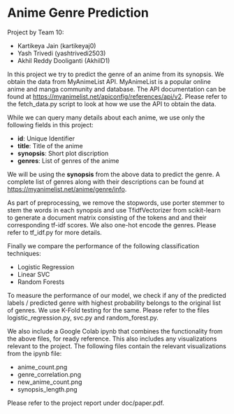 # Anime Genre Prediction

Project by Team 10: 

* Kartikeya Jain (kartikeyaj0)
* Yash Trivedi  (yashtrivedi2503)
* Akhil Reddy Dooliganti (AkhilD1)
 
 
In this project we try to predict the genre of an anime from its synopsis. We obtain the data from MyAnimeList API. MyAnimeList is a popular online anime and manga community and database. The API documentation can be found at https://myanimelist.net/apiconfig/references/api/v2. Please refer to the fetch_data.py script to look at how we use the API to obtain the data.

While we can query many details about each anime, we use only the following fields in this project:

* **id**: Unique Identifier
* **title**: Title of the anime
* **synopsis**: Short plot discription
* **genres**: List of genres of the anime

We will be using the **synopsis** from the above data to predict the genre. A complete list of genres along with their descriptions can be found at https://myanimelist.net/anime/genre/info.

As part of preprocessing, we remove the stopwords, use porter stemmer to stem the words in each synopsis and use TfidfVectorizer from scikit-learn to generate a document matrix consisting of the tokens and and their corresponding tf-idf scores. We also one-hot encode the genres. Please refer to tf_idf.py for more details.

Finally we compare the performance of the following classification techniques:

* Logistic Regression
* Linear SVC
* Random Forests

To measure the performance of our model, we check if any of the predicted labels / predicted genre with highest probability belongs to the original list of genres. We use K-Fold testing for the same. Please refer to the files logistic_regression.py, svc.py and random_forest.py.

We also include a Google Colab ipynb that combines the functionality from the above files, for ready reference. This also includes any visualizations relevant to the project. The following files contain the relevant visualizations from the ipynb file:

* anime_count.png
* genre_correlation.png
* new_anime_count.png
* synopsis_length.png

Please refer to the project report under doc/paper.pdf.

